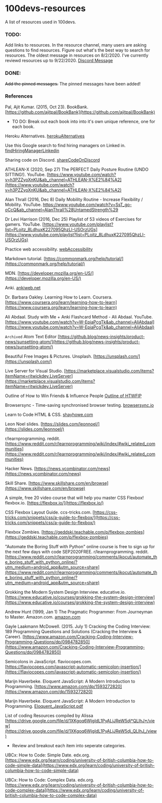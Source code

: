 # 100devs-resources

A list of resources used in 100devs.

### TODO:

Add links to resources.
In the resource channel, many users are asking questions to find resources. Figure out what's the best way to search for resources.
The oldest message in resources on 8/2/2020.
I've currently reviewd resources up to 9/22/2020. [Discord Message](https://discord.com/channels/735923219315425401/737804588266291252/757992749659324426)

### DONE:

~~Add the pinned messages.~~ The pinned messages have been added!

### References

Pal, Ajit Kumar. (2015, Oct 23). BookBank. [https://github.com/ajitpal/BookBank](https://github.com/ajitpal/BookBank)

- TO DO: Break out each book into into it's own unique reference, one for each book.

Heroku Alternatives. [herokuAlternatives](/docs/herokuAlternatives.md)

Use this Google search to find hiring managers on Linked in. [findHiringManagerLinkedin](/docs/findHiringManagersLinkedin.md)

Sharing code on Discord. [shareCodeOnDiscord](/docs/discordShareCode.md)

ATHLEAN-X (2020, Sep 27) The PERFECT Daily Posture Routine (UNDO SITTING!). YouTube. [https://www.youtube.com/watch?v=h3PZZyoXnKU&ab_channel=ATHLEAN-X%E2%84%A2](https://www.youtube.com/watch?v=h3PZZyoXnKU&ab_channel=ATHLEAN-X%E2%84%A2)

Alan Thrall (2016, Dec 8) Daily Mobility Routine - Increase Flexibility / Mobility. YouTube. https://www.youtube.com/watch?v=SsT_go-oCcQ&ab_channel=AlanThrall%28UntamedStrength%29

Dr Levi Harrison (2016, Dec 25) Playlist of 53 videos of Exercises for gamers. YouTube. [https://www.youtube.com/playlist?list=PLoitz_8LdhuxK227095QhzLI-USOrzUGs](https://www.youtube.com/playlist?list=PLoitz_8LdhuxK227095QhzLI-USOrzUGs)

Practice web accessibility. [webAccessibility](/docs/webAccessibility.md)

Markdown tutorial. [https://commonmark.org/help/tutorial/](https://commonmark.org/help/tutorial/)

MDN. [https://developer.mozilla.org/en-US/](https://developer.mozilla.org/en-US/)

Anki. [ankiweb.net](https://apps.ankiweb.net/)

Dr. Barbara Oakley. Learning How to Learn. Coursera. [https://www.coursera.org/learn/learning-how-to-learn](https://www.coursera.org/learn/learning-how-to-learn)

Ali Abdaal. Study with Me + Anki Flashcard Method - Ali Abdaal. YouTube. [https://www.youtube.com/watch?v=W-EpiaPcgTk&ab_channel=AliAbdaal](https://www.youtube.com/watch?v=W-EpiaPcgTk&ab_channel=AliAbdaal)

`Archived` Atom Text Editor [https://github.blog/news-insights/product-news/sunsetting-atom/](https://github.blog/news-insights/product-news/sunsetting-atom/)

Beautiful Free Images & Pictures. Unsplash. [https://unsplash.com/](https://unsplash.com/)

Live Server for Visual Studio. [https://marketplace.visualstudio.com/items?itemName=ritwickdey.LiveServer](https://marketplace.visualstudio.com/items?itemName=ritwickdey.LiveServer)

Outline of How to Win Friends & Influence People [Outline of HTWFIP](/docs/howtoWinFriends&InfluencePeople.md)

Browsersync - Time-saving synchronised browser testing. [browsersync.io](https://browsersync.io/)

Learn to Code HTML & CSS. [shayhowe.com](https://learn.shayhowe.com/)

Leon Noel slides. [https://slides.com/leonnoel/](https://slides.com/leonnoel/)

r/learnprogramming. reddit. [https://www.reddit.com/r/learnprogramming/wiki/index/#wiki_related_communities](https://www.reddit.com/r/learnprogramming/wiki/index/#wiki_related_communities)

Hacker News. [https://news.ycombinator.com/news](https://news.ycombinator.com/news)

Skill Share. [https://www.skillshare.com/en/browse](https://www.skillshare.com/en/browse)

A simple, free 20 video course that will help you master CSS Flexbox! flexbox.io. [https://flexbox.io/](https://flexbox.io/)

CSS Flexbox Layout Guide. ccs-tricks.com. [https://css-tricks.com/snippets/css/a-guide-to-flexbox/](https://css-tricks.com/snippets/css/a-guide-to-flexbox/)

Flexbox Zombies. [https://geddski.teachable.com/p/flexbox-zombies](https://geddski.teachable.com/p/flexbox-zombies)

"Automate the Boring Stuff with Python" online course is free to sign up for the next few days with code SEP2020FREE. r/learnprogramming. reddit. [https://www.reddit.com/r/learnprogramming/comments/ikocut/automate_the_boring_stuff_with_python_online/?utm_medium=android_app&utm_source=share](https://www.reddit.com/r/learnprogramming/comments/ikocut/automate_the_boring_stuff_with_python_online/?utm_medium=android_app&utm_source=share)

Grokking the Modern System Design Interview. educative.io. [https://www.educative.io/courses/grokking-the-system-design-interview](https://www.educative.io/courses/grokking-the-system-design-interview)

Andrew Hunt (1999, Jan 1) The Pragmatic Programmer: From Journeyman to Master. Amazon.com. [amazon.com](https://www.amazon.com/Pragmatic-Programmer-Journeyman-Master/dp/020161622X)

Gayle Laakmann McDowell. (2015. July 1) Cracking the Coding Interview: 189 Programming Questions and Solutions (Cracking the Interview & Career). [https://www.amazon.com/Cracking-Coding-Interview-Programming-Questions/dp/0984782850](https://www.amazon.com/Cracking-Coding-Interview-Programming-Questions/dp/0984782850)

Semicolons in JavaScript. flaviocopes.com. [https://flaviocopes.com/javascript-automatic-semicolon-insertion/](https://flaviocopes.com/javascript-automatic-semicolon-insertion/)

Marijn Haverbeke. Eloquent JavaScript: A Modern Introduction to Programming. [https://www.amazon.com/dp/1593272820](https://www.amazon.com/dp/1593272820)

Marijn Haverbeke. Eloquent JavaScript: A Modern Introduction to Programming. [Eloquent_JavaScript.pdf](/docs/Eloquent_JavaScript.pdf)

List of coding Resources compiled by Alissa [https://drive.google.com/file/d/1XKgoq6WjgIdL1PyALjJReW5dj*QLlhJ*/view](https://drive.google.com/file/d/1XKgoq6WjgIdL1PyALjJReW5dj_QLlhJ_/view)

- Review and breakout each item into seperate categories.

UBCx: How to Code: Simple Date. edx.org. [https://www.edx.org/learn/coding/university-of-british-columbia-how-to-code-simple-data](https://www.edx.org/learn/coding/university-of-british-columbia-how-to-code-simple-data)

UBCx: How to Code: Complex Data. edx.org. [https://www.edx.org/learn/coding/university-of-british-columbia-how-to-code-complex-data](https://www.edx.org/learn/coding/university-of-british-columbia-how-to-code-complex-data)
